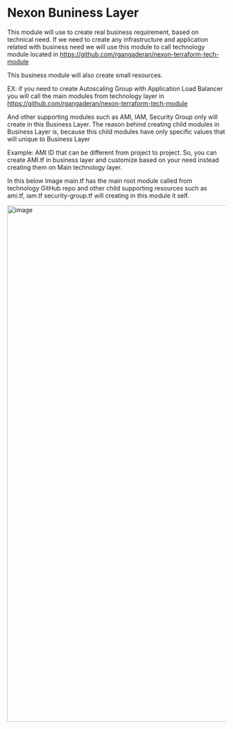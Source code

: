 # Nexon Buniness Layer
This module will use to create real business requirement, based on technical need.
If we need to create any infrastructure and application related with business need we will use this module to call technology module located in https://github.com/rgangaderan/nexon-terraform-tech-module

This business module will also create small resources.

EX: if you need to create Autoscaling Group with Application Load Balancer you will call the main modules from technology layer in https://github.com/rgangaderan/nexon-terraform-tech-module

And other supporting modules such as AMI, IAM, Security Group only will create in this Business Layer. The reason behind creating child modules in Business Layer is, because this child modules have only specific values that will unique to Business Layer

Example: AMI ID that can be different from project to project. So, you can create AMI.tf in business layer and customize based on your need instead creating them on Main technology layer. 

In this below Image main.tf has the main root module called from technology GitHub repo and other child supporting resources such as ami.tf, iam.tf security-group.tf will creating in this module it self.

<img width="1188" alt="image" src="https://user-images.githubusercontent.com/36160986/187963833-326ce065-9a7c-4907-86bc-9dd0d823090b.png">


<!-- END_TF_DOCS -->

